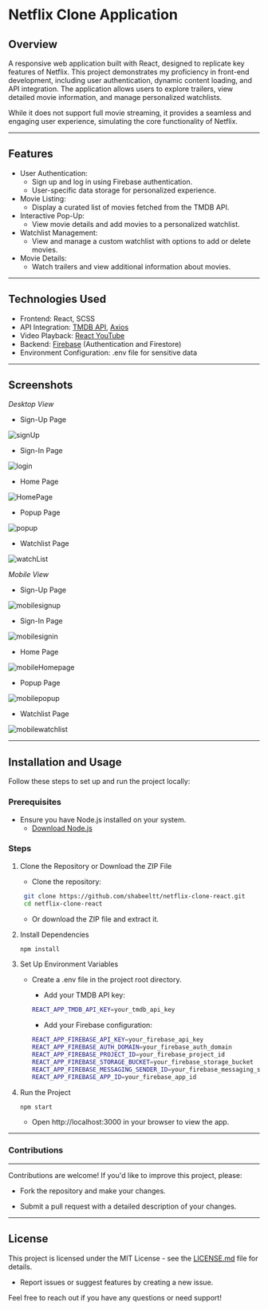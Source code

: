 # Netflix Clone Application  

## Overview  
A responsive web application built with React, designed to replicate key features of Netflix. This project demonstrates my proficiency in front-end development, including user authentication, dynamic content loading, and API integration. The application allows users to explore trailers, view detailed movie information, and manage personalized watchlists.

While it does not support full movie streaming, it provides a seamless and engaging user experience, simulating the core functionality of Netflix.

---

## Features  
- User Authentication:  
  - Sign up and log in using Firebase authentication.  
  - User-specific data storage for personalized experience.  
- Movie Listing:  
  - Display a curated list of movies fetched from the TMDB API.  
- Interactive Pop-Up:  
  - View movie details and add movies to a personalized watchlist.  
- Watchlist Management:  
  - View and manage a custom watchlist with options to add or delete movies.  
- Movie Details:  
  - Watch trailers and view additional information about movies.  

---

## Technologies Used
- Frontend: React, SCSS
- API Integration: [TMDB API](https://developer.themoviedb.org), [Axios](https://axios-http.com)
- Video Playback: [React YouTube](https://www.npmjs.com/package/react-youtube)
- Backend: [Firebase](https://firebase.google.com) (Authentication and Firestore)
- Environment Configuration: .env file for sensitive data

---

## Screenshots  
_Desktop View_


- Sign-Up Page
  
![signUp](https://github.com/user-attachments/assets/9434cb62-f8e8-4e7a-b13a-e4130c1ee3f0)

- Sign-In Page
  
![login](https://github.com/user-attachments/assets/c155f2c5-c0b7-4999-8ca4-dffe0719f11b)

- Home Page
  
![HomePage](https://github.com/user-attachments/assets/df2cd85c-6b07-40ab-a199-a58657f5f8d4)

- Popup Page
  
![popup](https://github.com/user-attachments/assets/477bb387-926f-410d-b2c7-200191cb890d)

- Watchlist Page
  
![watchList](https://github.com/user-attachments/assets/e8315522-79a7-489d-af7a-0b15412cbc98)



_Mobile View_ 

- Sign-Up Page

![mobilesignup](https://github.com/user-attachments/assets/14148bb6-3886-4a53-971f-40ee4b66a277)

- Sign-In Page

![mobilesignin](https://github.com/user-attachments/assets/2a941ebd-8c18-43ab-be93-cac358c50f33)

- Home Page

![mobileHomepage](https://github.com/user-attachments/assets/b8bbe3ca-96e3-4c80-a214-f9e3236c361d)

- Popup Page

![mobilepopup](https://github.com/user-attachments/assets/6f9fcca5-195d-4cc7-ae76-8491cc729b35)

- Watchlist Page

![mobilewatchlist](https://github.com/user-attachments/assets/43dfcc0f-507a-4fa1-b9e4-276e2d342243)

---

## Installation and Usage  

Follow these steps to set up and run the project locally:  

### Prerequisites  
- Ensure you have Node.js installed on your system.  
  - [Download Node.js](https://nodejs.org/)  

### Steps  
1. Clone the Repository or Download the ZIP File  
   - Clone the repository:  
    ```bash
     git clone https://github.com/shabeeltt/netflix-clone-react.git
     cd netflix-clone-react
    ``` 
     
 
   - Or download the ZIP file and extract it.  

2. Install Dependencies  
   ```bash  
   npm install
   ```


3. Set Up Environment Variables

   - Create a .env file in the project root directory.

     - Add your TMDB API key:
     ```bash
     REACT_APP_TMDB_API_KEY=your_tmdb_api_key
     ```

     - Add your Firebase configuration:
     ```bash
     REACT_APP_FIREBASE_API_KEY=your_firebase_api_key  
     REACT_APP_FIREBASE_AUTH_DOMAIN=your_firebase_auth_domain  
     REACT_APP_FIREBASE_PROJECT_ID=your_firebase_project_id  
     REACT_APP_FIREBASE_STORAGE_BUCKET=your_firebase_storage_bucket  
     REACT_APP_FIREBASE_MESSAGING_SENDER_ID=your_firebase_messaging_sender_id  
     REACT_APP_FIREBASE_APP_ID=your_firebase_app_id
     ```

4. Run the Project
   ```bash
   npm start
   ```
   - Open http://localhost:3000 in your browser to view the app.

___
### Contributions
___
Contributions are welcome! If you'd like to improve this project, please:

- Fork the repository and make your changes.

- Submit a pull request with a detailed description of your changes.
___
## License

This project is licensed under the MIT License - see the [LICENSE.md](./LICENSE.md) file for details.


- Report issues or suggest features by creating a new issue.


Feel free to reach out if you have any questions or need support!

